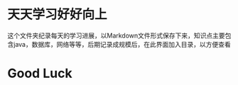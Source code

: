 # 天天学习好好向上
这个文件夹纪录每天的学习进展，以Markdown文件形式保存下来，知识点主要包含java，数据库，网络等等，后期记录成规模后，在此界面加入目录，以方便查看  

# Good Luck

